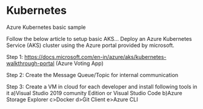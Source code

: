 # Kubernetes
Azure Kubernetes basic sample

Follow the below article to setup basic AKS... 
Deploy an Azure Kubernetes Service (AKS) cluster using the Azure portal provided by microsoft.

Step 1:
https://docs.microsoft.com/en-in/azure/aks/kubernetes-walkthrough-portal
(Azure Voting App)

Step 2:
Create the Message Queue/Topic  for internal communication

Step 3:
Create a VM in cloud for each developer and install following tools in it
 a)Visual Studio 2019 comunity Edition or Visual Studio Code
 b)Azure Storage Explorer
 c>Docker
 d>Git Client
 e>Azure CLI
